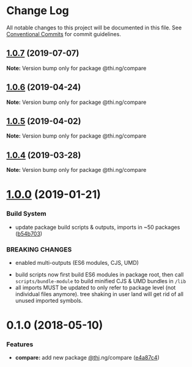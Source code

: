 # Change Log

All notable changes to this project will be documented in this file.
See [Conventional Commits](https://conventionalcommits.org) for commit guidelines.

## [1.0.7](https://github.com/thi-ng/umbrella/compare/@thi.ng/compare@1.0.6...@thi.ng/compare@1.0.7) (2019-07-07)

**Note:** Version bump only for package @thi.ng/compare





## [1.0.6](https://github.com/thi-ng/umbrella/compare/@thi.ng/compare@1.0.5...@thi.ng/compare@1.0.6) (2019-04-24)

**Note:** Version bump only for package @thi.ng/compare





## [1.0.5](https://github.com/thi-ng/umbrella/compare/@thi.ng/compare@1.0.4...@thi.ng/compare@1.0.5) (2019-04-02)

**Note:** Version bump only for package @thi.ng/compare





## [1.0.4](https://github.com/thi-ng/umbrella/compare/@thi.ng/compare@1.0.3...@thi.ng/compare@1.0.4) (2019-03-28)

**Note:** Version bump only for package @thi.ng/compare







# [1.0.0](https://github.com/thi-ng/umbrella/compare/@thi.ng/compare@0.1.12...@thi.ng/compare@1.0.0) (2019-01-21)


### Build System

* update package build scripts & outputs, imports in ~50 packages ([b54b703](https://github.com/thi-ng/umbrella/commit/b54b703))


### BREAKING CHANGES

* enabled multi-outputs (ES6 modules, CJS, UMD)

- build scripts now first build ES6 modules in package root, then call
  `scripts/bundle-module` to build minified CJS & UMD bundles in `/lib`
- all imports MUST be updated to only refer to package level
  (not individual files anymore). tree shaking in user land will get rid of
  all unused imported symbols.


<a name="0.1.0"></a>
# 0.1.0 (2018-05-10)


### Features

* **compare:** add new package [@thi](https://github.com/thi).ng/compare ([e4a87c4](https://github.com/thi-ng/umbrella/commit/e4a87c4))
